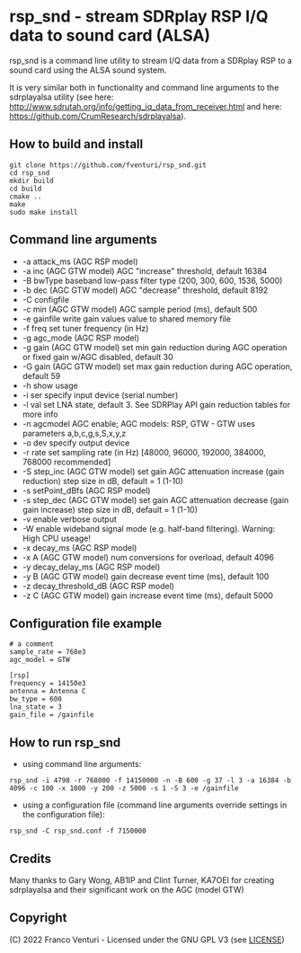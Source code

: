 # rsp_snd - stream SDRplay RSP I/Q data to sound card (ALSA)

rsp_snd is a command line utility to stream I/Q data from a SDRplay RSP to a sound card using the ALSA sound system.

It is very similar both in functionality and command line arguments to the sdrplayalsa utility (see here: http://www.sdrutah.org/info/getting_iq_data_from_receiver.html and here: https://github.com/CrumResearch/sdrplayalsa).


## How to build and install

```
git clone https://github.com/fventuri/rsp_snd.git
cd rsp_snd
mkdir build
cd build
cmake ..
make
sudo make install
```


## Command line arguments

  - -a attack_ms   (AGC RSP model)
  - -a inc   (AGC GTW model) AGC "increase" threshold, default 16384
  - -B bwType baseband low-pass filter type (200, 300, 600, 1536, 5000)
  - -b dec   (AGC GTW model) AGC "decrease" threshold, default 8192
  - -C configfile
  - -c min   (AGC GTW model) AGC sample period (ms), default 500
  - -e gainfile  write gain values value to shared memory file
  - -f freq  set tuner frequency (in Hz)
  - -g agc_mode    (AGC RSP model)
  - -g gain  (AGC GTW model) set min gain reduction during AGC operation or fixed gain w/AGC disabled, default 30
  - -G gain  (AGC GTW model) set max gain reduction during AGC operation, default 59
  - -h       show usage
  - -i ser   specify input device (serial number)
  - -l val   set LNA state, default 3.  See SDRPlay API gain reduction tables for more info
  - -n agcmodel  AGC enable; AGC models: RSP, GTW - GTW uses parameters a,b,c,g,s,S,x,y,z
  - -o dev   specify output device
  - -r rate  set sampling rate (in Hz) [48000, 96000, 192000, 384000, 768000 recommended]
  - -S step_inc  (AGC GTW model) set gain AGC attenuation increase (gain reduction) step size in dB, default = 1 (1-10)
  - -s setPoint_dBfs   (AGC RSP model)
  - -s step_dec  (AGC GTW model) set gain AGC attenuation decrease (gain gain increase) step size in dB, default = 1 (1-10)
  - -v       enable verbose output
  - -W       enable wideband signal mode (e.g. half-band filtering). Warning: High CPU useage!
  - -x decay_ms   (AGC RSP model)
  - -x A     (AGC GTW model) num conversions for overload, default 4096
  - -y decay_delay_ms   (AGC RSP model)
  - -y B     (AGC GTW model) gain decrease event time (ms), default 100
  - -z decay_threshold_dB   (AGC RSP model)
  - -z C     (AGC GTW model) gain increase event time (ms), default 5000


## Configuration file example

```
# a comment
sample_rate = 768e3
agc_model = GTW

[rsp]
frequency = 14150e3
antenna = Antenna C
bw_type = 600
lna_state = 3
gain_file = /gainfile
```


## How to run rsp_snd


- using command line arguments:
```
rsp_snd -i 4798 -r 768000 -f 14150000 -n -B 600 -g 37 -l 3 -a 16384 -b 4096 -c 100 -x 1000 -y 200 -z 5000 -s 1 -S 3 -e /gainfile
```

- using a configuration file (command line arguments override settings in the configuration file):
```
rsp_snd -C rsp_snd.conf -f 7150000
```


## Credits

Many thanks to Gary Wong, AB1IP and Clint Turner, KA7OEI for creating sdrplayalsa and their significant work on the AGC (model GTW)


## Copyright

(C) 2022 Franco Venturi - Licensed under the GNU GPL V3 (see [LICENSE](LICENSE))
